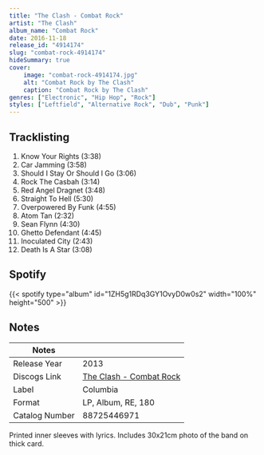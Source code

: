 ```yaml
---
title: "The Clash - Combat Rock"
artist: "The Clash"
album_name: "Combat Rock"
date: 2016-11-18
release_id: "4914174"
slug: "combat-rock-4914174"
hideSummary: true
cover:
    image: "combat-rock-4914174.jpg"
    alt: "Combat Rock by The Clash"
    caption: "Combat Rock by The Clash"
genres: ["Electronic", "Hip Hop", "Rock"]
styles: ["Leftfield", "Alternative Rock", "Dub", "Punk"]
---
```

## Tracklisting
1. Know Your Rights (3:38)
2. Car Jamming (3:58)
3. Should I Stay Or Should I Go (3:06)
4. Rock The Casbah (3:14)
5. Red Angel Dragnet (3:48)
6. Straight To Hell (5:30)
7. Overpowered By Funk (4:55)
8. Atom Tan (2:32)
9. Sean Flynn (4:30)
10. Ghetto Defendant (4:45)
11. Inoculated City (2:43)
12. Death Is A Star (3:08)
## Spotify
{{< spotify type="album" id="1ZH5g1RDq3GY1OvyD0w0s2" width="100%" height="500" >}}


## Notes
| Notes          |             |
| ---------------| ----------- |
| Release Year   | 2013 |
| Discogs Link   | [The Clash - Combat Rock](https://www.discogs.com/release/4914174-The-Clash-Combat-Rock) |
| Label          | Columbia |
| Format         | LP, Album, RE, 180 |
| Catalog Number | 88725446971 |

Printed inner sleeves with lyrics. Includes 30x21cm photo of the band on thick card.
